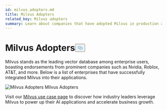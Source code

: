 ```yaml
---
id: milvus_adopters.md
title: Milvus Adopters
related_key: Milvus adopters
summary: Learn about companies that have adopted Milvus in production applications.
---
```

<h1 id="Milvus-Adopters" class="common-anchor-header">Milvus Adopters<button data-href="#Milvus-Adopters" class="anchor-icon" translate="no">
      <svg translate="no"
        aria-hidden="true"
        focusable="false"
        height="20"
        version="1.1"
        viewBox="0 0 16 16"
        width="16"
      >
        <path
          fill="#0092E4"
          fill-rule="evenodd"
          d="M4 9h1v1H4c-1.5 0-3-1.69-3-3.5S2.55 3 4 3h4c1.45 0 3 1.69 3 3.5 0 1.41-.91 2.72-2 3.25V8.59c.58-.45 1-1.27 1-2.09C10 5.22 8.98 4 8 4H4c-.98 0-2 1.22-2 2.5S3 9 4 9zm9-3h-1v1h1c1 0 2 1.22 2 2.5S13.98 12 13 12H9c-.98 0-2-1.22-2-2.5 0-.83.42-1.64 1-2.09V6.25c-1.09.53-2 1.84-2 3.25C6 11.31 7.55 13 9 13h4c1.45 0 3-1.69 3-3.5S14.5 6 13 6z"
        ></path>
      </svg>
    </button></h1><p>Milvus stands as the leading vector database among enterprise users, boasting endorsements from prominent companies such as Nvidia, Roblox, AT&T, and more. Below is a list of enterprises that have successfully integrated Milvus into their applications.</p>
<p>
  <span class="img-wrapper">
    <img translate="no" src="/docs/v2.4.x/assets/milvus-adopters.png" alt="Milvus Adopters" class="doc-image" id="milvus-adopters" />
    <span>Milvus Adopters</span>
  </span>
</p>
<p>Visit our <a href="https://milvus.io/use-cases">Milvus use case page</a> to discover how industry leaders leverage Milvus to power up their AI applications and accelerate business growth.</p>
